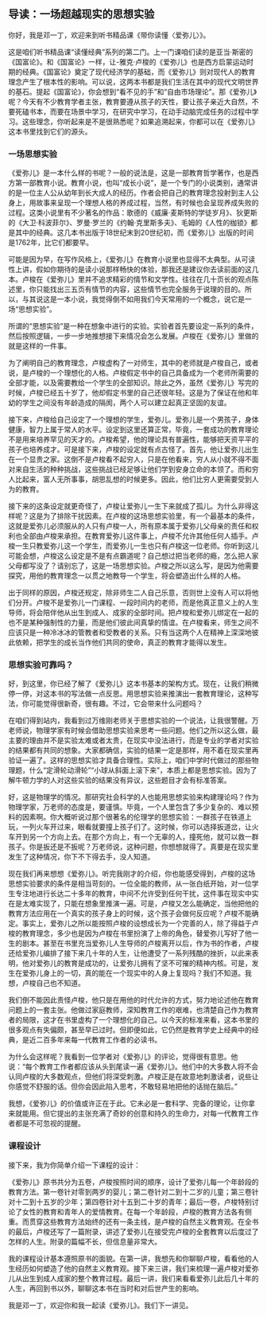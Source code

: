 ## 导读：一场超越现实的思想实验



你好，我是邓一丁，欢迎来到听书精品课《带你读懂〈爱弥儿〉》。

这是咱们听书精品课“读懂经典”系列的第二门。上一门课咱们读的是亚当·斯密的《国富论》。和《国富论》一样，让-雅克·卢梭的《爱弥儿》也是西方启蒙运动时期的经典。《国富论》奠定了现代经济学的基础，而《爱弥儿》则对现代人的教育理念产生了根本性的影响。可以说，这两本书都是我们生活在其中的现代文明世界的基石。提起《国富论》，你会想到“看不见的手”和“自由市场理论”。那《爱弥儿》呢？今天有不少教育学者主张，教育要遵从孩子的天性，要让孩子亲近大自然，不要死磕书本，而要在场景中学习，在研究中学习，在动手动脑完成任务的过程中学习。这些理念，你听起来是不是很熟悉呢？如果追溯起来，你都可以在《爱弥儿》这本书里找到它们的源头。

### 一场思想实验

《爱弥儿》是一本什么样的书呢？一般的说法是，这是一部教育哲学著作，也是西方第一部教育小说。教育小说，也叫“成长小说”，是一个专门的小说类别，通常讲的是一位主人公从幼年到长大成人的经历。作者会把自己的教育理念投射到主人公身上，用故事来呈现一个理想人格的养成过程，当然，有时候也会呈现养成失败的过程。这类小说里有不少著名的作品：歌德的《威廉·麦斯特的学徒岁月》、狄更斯的《大卫·科波菲尔》、罗曼·罗兰的《约翰·克里斯多夫》、毛姆的《人性的枷锁》都是其中的经典。这几本书出版于18世纪末到20世纪初，而《爱弥儿》出版的时间是1762年，比它们都要早。

可能是因为早，在写作风格上，《爱弥儿》在教育小说里也显得不太典型。从可读性上讲，假如你期待的是读小说那样畅快的体验，那我还是建议你去读前面的这几本。卢梭在《爱弥儿》里并不追求精彩的情节和文学性。往往在几十页长的观点陈述里，你只能找出三五页有情节的内容，这些情节也完全服务于说理的目的。所以，与其说这是一本小说，我觉得倒不如用我们今天常用的一个概念，说它是一场“思想实验”。

所谓的“思想实验”是一种在想象中进行的实验。实验者首先要设定一系列的条件，然后按照逻辑，一步一步地推想接下来情况会怎么发展。卢梭在《爱弥儿》里做的就是这样的一件事。

为了阐明自己的教育理念，卢梭虚构了一对师生，其中的老师就是卢梭自己，或者说，是卢梭的一个理想化的人格。卢梭假定书中的自己具备成为一个老师所需要的全部才能，以及需要教给一个学生的全部知识。除此之外，虽然《爱弥儿》写完的时候，卢梭已经五十岁了，他却假定书里的自己还很年轻。这是为了保证在他和年幼的学生之间没有年龄造成的隔阂，两个人可以建立起真正坚固的友谊。

接下来，卢梭给自己设定了一个理想的学生，爱弥儿。爱弥儿是一个男孩子，身体健康，智力上属于常人的水平。设定到这里还算正常，毕竟，一套成功的教育理论不是用来培养罕见的天才的。卢梭希望，他的理论具有普遍性，能够把天资平平的孩子也培养成才。可是接下来，卢梭的设定就有点古怪了。首先，他让爱弥儿出生在一个显贵之家。这倒不是卢梭看不起穷人，只是在他看来，穷人从小就不得不面对来自生活的种种挑战，这些挑战已经足够让他们学到安身立命的本领了。而和穷人比起来，富人无所事事，胡思乱想的时候更多。因此，他们比穷人更需要受到人为的教育。

接下来的这条设定就更奇怪了，卢梭让爱弥儿一生下来就成了孤儿。为什么非得这样呢？这是为了排除干扰因素。在卢梭的这场思想实验里，有一个最基本的条件，这就是爱弥儿必须服从的人只有卢梭一人，所有原本属于爱弥儿父母亲的责任和权利也全部由卢梭来承担。在教育爱弥儿这件事上，卢梭不允许其他任何人插手。卢梭一生只教爱弥儿这一个学生，而爱弥儿一生也只有卢梭这一位老师。你听到这儿可能会想，卢梭这么设定是不是有点霸道呢？自己想过把当老师的瘾，怎么把人家父母都写没了？请别忘了，这是一场思想实验。卢梭之所以这么写，是因为他需要探究，用他的教育理念一以贯之地教导一个学生，将会塑造出什么样的人格。

出于同样的原因，卢梭还规定，除非师生二人自己乐意，否则世上没有人可以将他们分开。卢梭不是爱弥儿一门课程、一段时间内的老师，而是他真正意义上的人生导师，将会陪伴他从出生到成人、成家的全部时间。把卢梭和爱弥儿绑定在一起的也不是某种强制性的力量，而是他们彼此间真挚的情谊。在卢梭看来，师生之间不应该只是一种冷冰冰的管教者和受教者的关系。只有当这两个人在精神上深深地彼此依赖，把学生的成长当作他们共同的使命，真正的教育才能得以发生。

### 思想实验可靠吗？

好，到这里，你已经了解了《爱弥儿》这本书基本的架构方式。现在，让我们稍微停一停，对这本书的写法做一点反思。用思想实验来推演出一套教育理论，这种写法，你可能觉得很新奇，很有趣。不过，它会带来什么问题吗？

在咱们得到站内，我看到过万维刚老师关于思想实验的一个说法，让我很警醒。万老师说，物理学家有时候会借助思想实验来思考一些问题。他们之所以这么做，最主要的理由并不是实验太难或者太贵，在现实中没法进行，而是专业的学者对实验的结果都有共同的想象。大家都确信，实验的结果一定是那样，用不着在现实里再验证一遍了。这样的思想实验才具备合理性。实际上，咱们中学时代做过的那些物理题，什么“定滑轮动滑轮”“小球从斜面上滚下来”，本质上都是思想实验。因为了解牛顿力学的人对这些实验的结果没有异议，这些题目才会有标准答案。

好，这是物理学的情况。那研究社会科学的人也能用思想实验来构建理论吗？作为物理学家，万老师的态度是，要谨慎。毕竟，一个人里包含了多少复杂的、难以预料的因素啊。你大概听说过那个很著名的伦理学的思想实验：一群孩子在铁道上玩，一列火车开过来，眼看就要撞上孩子们了。这时候，你可以选择扳道岔，让火车开到另一个方向上去。在那个方向上，有一个无辜的人，撞死他，就可以救一群孩子。你是扳还是不扳呢？万老师说，这种问题，你想想就得了。真要是在现实里发生了这种情况，你下不下得去手，没人知道。

现在我们再来想想《爱弥儿》。听完我刚才的介绍，你也能感受得到，卢梭的这场思想实验要求的条件是相当苛刻的。一位全能的教师，从一张白纸开始，对一位学生专注地进行长达二十多年的教育，中间不允许受到任何干扰，这件事在现实中实在是太难实现了，只能在想象里推演一遍。可是，卢梭又怎么能确定，当他把他的教育方法应用在一个真实的孩子身上的时候，这个孩子会做何反应呢？卢梭不能确定。事实上，爱弥儿之所以能按照卢梭的设想成长为一个完善的人，除了得益于卢梭的教育理念，多少也是因为卢梭在书里扮演了上帝的角色，替爱弥儿写好了他一生的剧本。甚至在书里充当爱弥儿人生导师的卢梭离开以后，作为书的作者，卢梭还给爱弥儿编排了接下来几十年的人生，让他遭受了一系列残酷的挫折，以此来表明，他对爱弥儿的教育是成功的，让爱弥儿拥有了坚不可摧的精神内核。可是，发生在爱弥儿身上的一切，真的能在一个现实中的人身上复现吗？我们不知道。我想，卢梭自己也不知道。

我们倒不能因此责怪卢梭，他只是在用他的时代允许的方式，努力地论述他在教育问题上的一套主张。他做过家庭教师，深知教育工作的艰难，也清楚自己作为教育者的局限，这才在书里虚构了一个理想化的自己。以今天的标准来看，这本书里的很多观点有失偏颇，甚至早已过时。但即便如此，它仍然是教育学史上经典中的经典，是近二百多年来每一代教育工作者的必读书。

为什么会这样呢？我看到一位学者对《爱弥儿》的评论，觉得很有意思。他说：“每个教育工作者都应该从头到尾读一遍《爱弥儿》。他们中的大多数人将不会认同卢梭的大多数观点，但他们将深受刺激。卢梭正是在故意地刺激读者，说些让你感觉不舒服的话。但你会因此陷入思考，不敢轻易地把他的话抛在脑后。”

我想，《爱弥儿》的价值或许正在于此。它未必是一套科学、完备的理论，让你拿来就能用。但它提出的主张充满了奇妙的创意和持久的生命力，对每一代教育工作者都是不可忽视的提醒。

### 课程设计

接下来，我为你简单介绍一下课程的设计：

《爱弥儿》原书共分为五卷，卢梭按照时间的顺序，设计了爱弥儿每一个年龄段的教育方法。第一卷针对零到两岁的婴儿；第二卷针对二到十二岁的儿童；第三卷针对十二到十五岁的少年；第四卷针对十五到二十岁的青年；最后一卷，卢梭特别讨论了女性的教育和青年人的爱情教育。在每一个年龄段，卢梭的教育方法各有侧重。而贯穿这些教育方法始终的还有一条主线，是卢梭的自然主义教育观。在全书的最后，卢梭还写了一篇附录，讲述了爱弥儿在接受完卢梭的全套教育以后度过了怎样的人生。附录的篇幅不长，但信息量非常大。

我的课程设计基本遵照原书的面貌。在第一讲，我想先和你聊聊卢梭，看看他的人生经历如何塑造了他的自然主义教育观。接下来三讲，我们来梳理一遍卢梭对爱弥儿从出生到成人成家的整个教育过程。最后一讲，我们来看看爱弥儿此后几十年的人生，再回到书以外，聊聊这本书在当时和对后世产生的影响。

我是邓一丁，欢迎你和我一起读《爱弥儿》。我们下一讲见。

